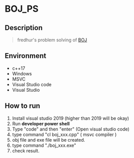 # BOJ_PS



## Description

> fredhur's problem solving of [BOJ](https://acmicpc.net)


## Environment

+ c++17
+ Windows
+ MSVC
+ Visual Studio code
+ Visual Studio

## How to run

1. Install visual studio 2019 (higher than 2019 will be okay)
2. Run **developer power shell**
3. Type "code" and then "enter" (Open visual studio code)
4. type command "cl boj_xxx.cpp" ( msvc compiler )
5. obj file and exe file will be created.
6. type command "./boj_xxx.exe" 
7. check result.